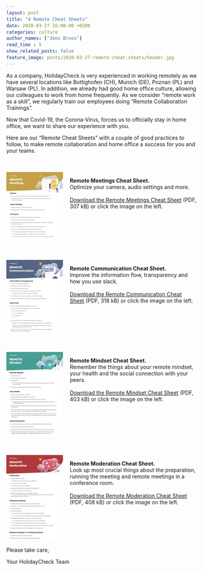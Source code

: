 ```yaml
---
layout: post
title: "4 Remote Cheat Sheets"
date: 2020-03-27 16:00:00 +0200
categories: culture
author_names: ["Jens Broos"]
read_time : 5
show_related_posts: false
feature_image: posts/2020-03-27-remote-cheat-sheets/header.jpg
---
```


As a company, HolidayCheck is very experienced in working remotely as we have several locations like Bottighofen (CH), Munich (DE), Poznan (PL) and Warsaw (PL). In addition, we already had good home office culture, allowing our colleagues to work from home frequently. As we consider “remote work as a skill”, we regularly train our employees doing “Remote Collaboration Trainings”.
 
Now that Covid-19, the Corona-Virus, forces us to officially stay in home office, we want to share our experience with you.
 
Here are our “Remote Cheat Sheets” with a couple of good practices to follow, to make remote collaboration and home office a success for you and your teams.

<style>
  div.box {
    display: flex;
    margin-top: 3rem;
  }
  div.box > div {
    flex: 1;
  }
  div.box > p {
    flex: 2;
  }
  @media screen and (max-width: 600px) {
  }
</style>

<div class="box">
  <div>
    <a href="/downloads/remote-cheat-sheet-meetings.pdf">
    <img 
      src="/img/posts/2020-03-27-remote-cheat-sheets/meetings.jpg" alt="meetings" width="150" 
      class="slight-zoomin dropshadow" />
    </a>
  </div>
  <p>
    <b>Remote Meetings Cheat Sheet.</b><br/>
    Optimize your camera, audio settings and more.
    <br/><br/>
    <a href="/downloads/remote-cheat-sheet-meetings.pdf">Download the  Remote Meetings Cheat Sheet</a>
    (PDF, 307 kB) or click the image on the left.
  </p>
</div>

<div class="box">
  <div>
    <a href="/downloads/remote-cheat-sheet-communication.pdf">
    <img 
      src="/img/posts/2020-03-27-remote-cheat-sheets/communication.jpg" alt="meetings" width="150" 
      class="slight-zoomin dropshadow" />
    </a>
  </div>
  <p>
    <b>Remote Communication Cheat Sheet.</b><br/>  
    Improve the information flow, transparency and how you use slack.
    <br/><br/>
    <a href="/downloads/remote-cheat-sheet-communication.pdf">Download the Remote Communication Cheat Sheet</a>
    (PDF, 318 kB) or click the image on the left.
  </p>
</div>

<div class="box">
  <div>
    <a href="/downloads/remote-cheat-sheet-mindset.pdf">
    <img 
      src="/img/posts/2020-03-27-remote-cheat-sheets/mindset.jpg" alt="meetings" width="150" 
      class="slight-zoomin dropshadow" />
    </a>
  </div>
  <p>
    <b>Remote Mindset Cheat Sheet.</b><br/>
    Remember the things about your remote mindset, your health and the social connection with your peers.
    <br/><br/>
    <a href="/downloads/remote-cheat-sheet-mindset.pdf">Download the Remote Mindset Cheat Sheet</a>
    (PDF, 403 kB) or click the image on the left.
  </p>
</div>

<div class="box">
  <div>
    <a href="/downloads/remote-cheat-sheet-moderation.pdf">
      <img 
        src="/img/posts/2020-03-27-remote-cheat-sheets/moderation.jpg" alt="meetings" width="150" 
        class="slight-zoomin dropshadow" />
    </a>
  </div>
  <p>
    <b>Remote Moderation Cheat Sheet.</b><br/>
    Look up most crucial things about the preparation, running the meeting and remote meetings in a conference room.
    <br/><br/>
    <a href="/downloads/remote-cheat-sheet-moderation.pdf">Download the Remote Moderation Cheat Sheet</a>
    (PDF, 408 kB) or click the image on the left.
  </p>
</div>


Please take care,
 
Your HolidayCheck Team

